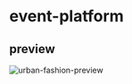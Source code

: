 # event-platform

## preview

![urban-fashion-preview](./UrbanFashion/img/urban-fashion-preview.png)
